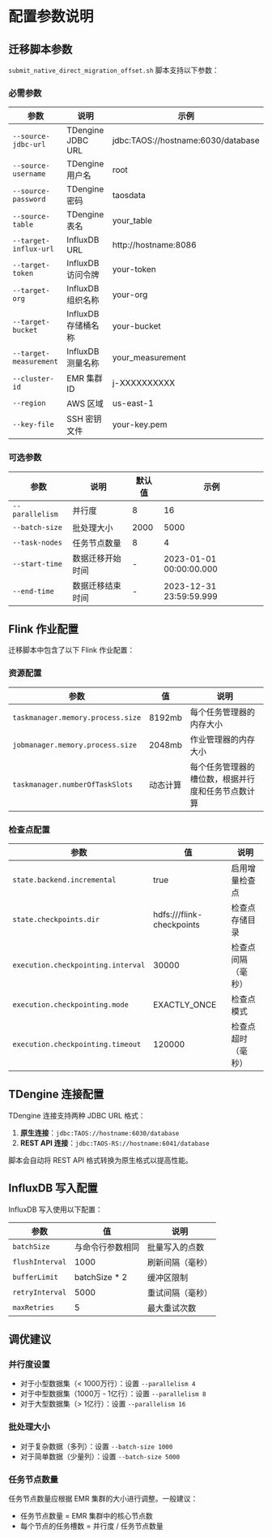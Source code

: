 # 配置参数说明

## 迁移脚本参数

`submit_native_direct_migration_offset.sh` 脚本支持以下参数：

### 必需参数

| 参数 | 说明 | 示例 |
|------|------|------|
| `--source-jdbc-url` | TDengine JDBC URL | jdbc:TAOS://hostname:6030/database |
| `--source-username` | TDengine 用户名 | root |
| `--source-password` | TDengine 密码 | taosdata |
| `--source-table` | TDengine 表名 | your_table |
| `--target-influx-url` | InfluxDB URL | http://hostname:8086 |
| `--target-token` | InfluxDB 访问令牌 | your-token |
| `--target-org` | InfluxDB 组织名称 | your-org |
| `--target-bucket` | InfluxDB 存储桶名称 | your-bucket |
| `--target-measurement` | InfluxDB 测量名称 | your_measurement |
| `--cluster-id` | EMR 集群 ID | j-XXXXXXXXXX |
| `--region` | AWS 区域 | us-east-1 |
| `--key-file` | SSH 密钥文件 | your-key.pem |

### 可选参数

| 参数 | 说明 | 默认值 | 示例 |
|------|------|--------|------|
| `--parallelism` | 并行度 | 8 | 16 |
| `--batch-size` | 批处理大小 | 2000 | 5000 |
| `--task-nodes` | 任务节点数量 | 8 | 4 |
| `--start-time` | 数据迁移开始时间 | - | 2023-01-01 00:00:00.000 |
| `--end-time` | 数据迁移结束时间 | - | 2023-12-31 23:59:59.999 |

## Flink 作业配置

迁移脚本中包含了以下 Flink 作业配置：

### 资源配置

| 参数 | 值 | 说明 |
|------|------|------|
| `taskmanager.memory.process.size` | 8192mb | 每个任务管理器的内存大小 |
| `jobmanager.memory.process.size` | 2048mb | 作业管理器的内存大小 |
| `taskmanager.numberOfTaskSlots` | 动态计算 | 每个任务管理器的槽位数，根据并行度和任务节点数计算 |

### 检查点配置

| 参数 | 值 | 说明 |
|------|------|------|
| `state.backend.incremental` | true | 启用增量检查点 |
| `state.checkpoints.dir` | hdfs:///flink-checkpoints | 检查点存储目录 |
| `execution.checkpointing.interval` | 30000 | 检查点间隔（毫秒） |
| `execution.checkpointing.mode` | EXACTLY_ONCE | 检查点模式 |
| `execution.checkpointing.timeout` | 120000 | 检查点超时（毫秒） |

## TDengine 连接配置

TDengine 连接支持两种 JDBC URL 格式：

1. **原生连接**：`jdbc:TAOS://hostname:6030/database`
2. **REST API 连接**：`jdbc:TAOS-RS://hostname:6041/database`

脚本会自动将 REST API 格式转换为原生格式以提高性能。

## InfluxDB 写入配置

InfluxDB 写入使用以下配置：

| 参数 | 值 | 说明 |
|------|------|------|
| `batchSize` | 与命令行参数相同 | 批量写入的点数 |
| `flushInterval` | 1000 | 刷新间隔（毫秒） |
| `bufferLimit` | batchSize * 2 | 缓冲区限制 |
| `retryInterval` | 5000 | 重试间隔（毫秒） |
| `maxRetries` | 5 | 最大重试次数 |

## 调优建议

### 并行度设置

- 对于小型数据集（< 1000万行）：设置 `--parallelism 4`
- 对于中型数据集（1000万 - 1亿行）：设置 `--parallelism 8`
- 对于大型数据集（> 1亿行）：设置 `--parallelism 16`

### 批处理大小

- 对于复杂数据（多列）：设置 `--batch-size 1000`
- 对于简单数据（少量列）：设置 `--batch-size 5000`

### 任务节点数量

任务节点数量应根据 EMR 集群的大小进行调整。一般建议：

- 任务节点数量 = EMR 集群中的核心节点数
- 每个节点的任务槽数 = 并行度 / 任务节点数量
